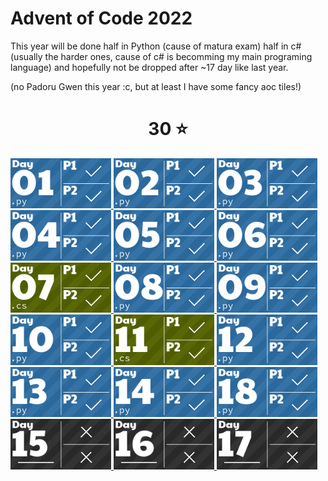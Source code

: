 # Advent of Code 2022

This year will be done half in Python (cause of matura exam) half in c# (usually the harder ones, cause of c# is becomming my main programing language) and hopefully not be dropped after ~17 day like last year. 

(no Padoru Gwen this year :c, but at least I have some fancy aoc tiles!)
<!-- AOC TILES BEGIN -->
<h1 align="center">
  30 ⭐
</h1>
<a href="Day 01/Main.py">
  <img src="Media/2022/01.png" width="161px">
</a>
<a href="Day 02/Main.py">
  <img src="Media/2022/02.png" width="161px">
</a>
<a href="Day 03/Main.py">
  <img src="Media/2022/03.png" width="161px">
</a>
<a href="Day 04/Main.py">
  <img src="Media/2022/04.png" width="161px">
</a>
<a href="Day 05/main.py">
  <img src="Media/2022/05.png" width="161px">
</a>
<a href="Day 06/main.py">
  <img src="Media/2022/06.png" width="161px">
</a>
<a href="Day 07/Program.cs">
  <img src="Media/2022/07.png" width="161px">
</a>
<a href="Day 08/main.py">
  <img src="Media/2022/08.png" width="161px">
</a>
<a href="Day 09/Main.py">
  <img src="Media/2022/09.png" width="161px">
</a>
<a href="Day 10/Main.py">
  <img src="Media/2022/10.png" width="161px">
</a>
<a href="Day 11/Program.cs">
  <img src="Media/2022/11.png" width="161px">
</a>
<a href="Day 12/main.py">
  <img src="Media/2022/12.png" width="161px">
</a>
<a href="Day 13/main.py">
  <img src="Media/2022/13.png" width="161px">
</a>
<a href="Day 14/main.py">
  <img src="Media/2022/14.png" width="161px">
</a>
<a href="Day 18/main.py">
  <img src="Media/2022/18.png" width="161px">
</a>
<a href="None">
  <img src="Media/2022/15.png" width="161px">
</a>
<a href="None">
  <img src="Media/2022/16.png" width="161px">
</a>
<a href="None">
  <img src="Media/2022/17.png" width="161px">
</a>
<!-- AOC TILES END -->